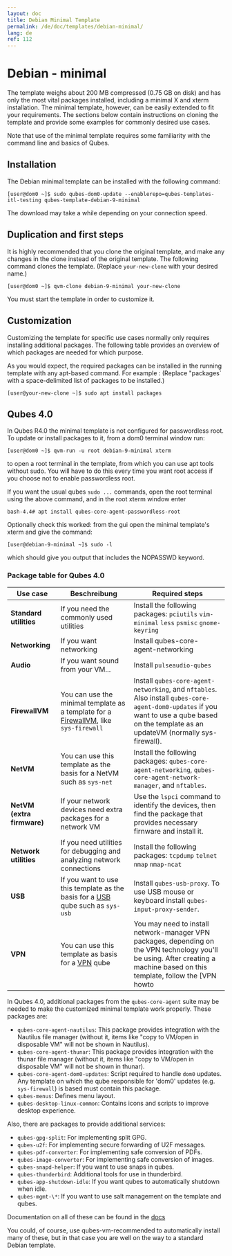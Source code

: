 ```yaml
---
layout: doc
title: Debian Minimal Template
permalink: /de/doc/templates/debian-minimal/
lang: de
ref: 112
---
```


Debian - minimal
================

The template weighs about 200 MB compressed (0.75 GB on disk) and has only the most vital packages installed, including a minimal X and xterm installation.
The minimal template, however, can be easily extended to fit your requirements.
The sections below contain instructions on cloning the template and provide some examples for commonly desired use cases.

Note that use of the minimal template requires some familiarity with the command line and basics of Qubes.

Installation
------------

The Debian minimal template can be installed with the following command:

~~~
[user@dom0 ~]$ sudo qubes-dom0-update --enablerepo=qubes-templates-itl-testing qubes-template-debian-9-minimal
~~~

The download may take a while depending on your connection speed.

Duplication and first steps
---------------------------

It is highly recommended that you clone the original template, and make any changes in the clone instead of the original template. 
The following command clones the template. 
(Replace `your-new-clone` with your desired name.)

~~~
[user@dom0 ~]$ qvm-clone debian-9-minimal your-new-clone
~~~

You must start the template in order to customize it.

Customization
-------------

Customizing the template for specific use cases normally only requires installing additional packages.
The following table provides an overview of which packages are needed for which purpose.

As you would expect, the required packages can be installed in the running template with any apt-based command. 
For example : (Replace "packages` with a space-delimited list of packages to be installed.)

~~~
[user@your-new-clone ~]$ sudo apt install packages
~~~

Qubes 4.0
---------

In Qubes R4.0 the minimal template is not configured for passwordless root.  
To update or install packages to it, from a dom0 terminal window run:

~~~
[user@dom0 ~]$ qvm-run -u root debian-9-minimal xterm
~~~
to open a root terminal in the template, from which you can use apt tools without sudo. 
You will have to do this every time you want root access if you choose not to enable passwordless root. 

If you want the usual qubes `sudo ...` commands, open the root terminal using the above command, and in the root xterm window enter

~~~
bash-4.4# apt install qubes-core-agent-passwordless-root 
~~~

Optionally check this worked: from the gui open the minimal template's xterm and give the command:

~~~
[user@debian-9-minimal ~]$ sudo -l
~~~

which should give you output that includes the NOPASSWD keyword.

### Package table for Qubes 4.0

Use case | Beschreibung | Required steps
--- | --- | ---
**Standard utilities** | If you need the commonly used utilities | Install the following packages: `pciutils` `vim-minimal` `less` `psmisc` `gnome-keyring`
**Networking** | If you want networking | Install qubes-core-agent-networking
**Audio** | If you want sound from your VM... | Install `pulseaudio-qubes`
**FirewallVM** | You can use the minimal template as a template for a [FirewallVM](/de/doc/firewall/), like `sys-firewall` | Install `qubes-core-agent-networking`, and `nftables`.  Also install `qubes-core-agent-dom0-updates` if you want to use a qube based on the template as an updateVM (normally sys-firewall).
**NetVM** | You can use this template as the basis for a NetVM such as `sys-net` | Install the following packages:  `qubes-core-agent-networking`, `qubes-core-agent-network-manager`, and `nftables`.  
**NetVM (extra firmware)** | If your network devices need extra packages for a network VM | Use the `lspci` command to identify the devices, then find the package that provides necessary firnware and install it.
**Network utilities** | If you need utilities for debugging and analyzing network connections | Install the following packages: `tcpdump` `telnet` `nmap` `nmap-ncat`
**USB** | If you want to use this template as the basis for a [USB](/de/doc/usb/) qube such as `sys-usb` | Install `qubes-usb-proxy`. To use USB mouse or keyboard install `qubes-input-proxy-sender`.
**VPN** | You can use this template as basis for a [VPN](/de/doc/vpn/) qube | You may need to install network-manager VPN packages, depending on the VPN technology you'll be using. After creating a machine based on this template, follow the [VPN howto

In Qubes 4.0, additional packages from the `qubes-core-agent` suite may be needed to make the customized minimal template work properly. 
These packages are:

- `qubes-core-agent-nautilus`: This package provides integration with the Nautilus file manager (without it, items like "copy to VM/open in disposable VM" will not be shown in Nautilus).
- `qubes-core-agent-thunar`: This package provides integration with the thunar file manager (without it, items like "copy to VM/open in disposable VM" will not be shown in thunar).
- `qubes-core-agent-dom0-updates`: Script required to handle `dom0` updates. Any template on which the qube responsible for 'dom0' updates (e.g. `sys-firewall`) is based must contain this package.
- `qubes-menus`: Defines menu layout.
- `qubes-desktop-linux-common`: Contains icons and scripts to improve desktop experience.

Also, there are packages to provide additional services:
- `qubes-gpg-split`: For implementing split GPG.
- `qubes-u2f`: For implementing secure forwarding of U2F messages.
- `qubes-pdf-converter`: For implementing safe conversion of PDFs.
- `qubes-image-converter`: For implementing safe conversion of images.
- `qubes-snapd-helper`: If you want to use snaps in qubes.
- `qubes-thunderbird`: Additional tools for use in thunderbird.
- `qubes-app-shutdown-idle`: If you want qubes to automatically shutdown when idle.
- `qubes-mgmt-\*`: If you want to use salt management on the template and qubes.

Documentation on all of these can be found in the [docs](/de/doc)

You could, of course, use qubes-vm-recommended to automatically install many of these, but in that case you are well on the way to a standard Debian template.

